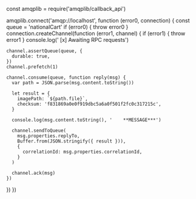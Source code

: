const amqplib = require('amqplib/callback_api')

amqplib.connect('amqp://localhost', function (error0, connection) {
  const queue = 'nationalCart'
  if (error0) {
    throw error0
  }
  connection.createChannel(function (error1, channel) {
    if (error1) {
      throw error1
    }
    console.log(' [x] Awaiting RPC requests')

    channel.assertQueue(queue, {
      durable: true,
    })
    channel.prefetch(1)

    channel.consume(queue, function reply(msg) {
      var path = JSON.parse(msg.content.toString())

      let result = {
        imagePath: `${path.file}`,
        checksum: 'f831869a0e0f919dbc5a6a0f501f2fc0c317215c',
      }

      console.log(msg.content.toString(), '    **MESSAGE***')

      channel.sendToQueue(
        msg.properties.replyTo,
        Buffer.from(JSON.stringify({ result })),
        {
          correlationId: msg.properties.correlationId,
        }
      )

      channel.ack(msg)
    })
  })
})

